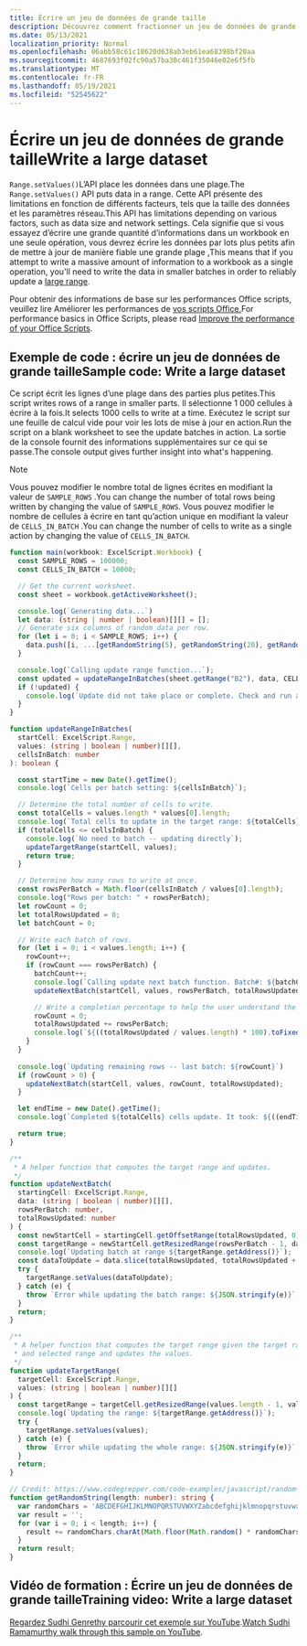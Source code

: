 ```yaml
---
title: Écrire un jeu de données de grande taille
description: Découvrez comment fractionner un jeu de données de grande taille en opérations d’écriture plus petites Office scripts.
ms.date: 05/13/2021
localization_priority: Normal
ms.openlocfilehash: 06abb58c61c18620d638ab3eb61ea68398bf20aa
ms.sourcegitcommit: 4687693f02fc90a57ba30c461f35046e02e6f5fb
ms.translationtype: MT
ms.contentlocale: fr-FR
ms.lasthandoff: 05/19/2021
ms.locfileid: "52545622"
---
```

# <a name="write-a-large-dataset"></a><span data-ttu-id="87536-103">Écrire un jeu de données de grande taille</span><span class="sxs-lookup"><span data-stu-id="87536-103">Write a large dataset</span></span>

<span data-ttu-id="87536-104">`Range.setValues()`L’API place les données dans une plage.</span><span class="sxs-lookup"><span data-stu-id="87536-104">The `Range.setValues()` API puts data in a range.</span></span> <span data-ttu-id="87536-105">Cette API présente des limitations en fonction de différents facteurs, tels que la taille des données et les paramètres réseau.</span><span class="sxs-lookup"><span data-stu-id="87536-105">This API has limitations depending on various factors, such as data size and network settings.</span></span> <span data-ttu-id="87536-106">Cela signifie que si vous essayez d’écrire une grande quantité d’informations dans un workbook en une seule opération, vous devrez écrire les données par lots plus petits afin de mettre à jour de manière fiable une grande plage [.](../../testing/platform-limits.md)</span><span class="sxs-lookup"><span data-stu-id="87536-106">This means that if you attempt to write a massive amount of information to a workbook as a single operation, you'll need to write the data in smaller batches in order to reliably update a [large range](../../testing/platform-limits.md).</span></span>

<span data-ttu-id="87536-107">Pour obtenir des informations de base sur les performances Office scripts, veuillez lire Améliorer les performances de [vos scripts Office.](../../develop/web-client-performance.md)</span><span class="sxs-lookup"><span data-stu-id="87536-107">For performance basics in Office Scripts, please read [Improve the performance of your Office Scripts](../../develop/web-client-performance.md).</span></span>

## <a name="sample-code-write-a-large-dataset"></a><span data-ttu-id="87536-108">Exemple de code : écrire un jeu de données de grande taille</span><span class="sxs-lookup"><span data-stu-id="87536-108">Sample code: Write a large dataset</span></span>

<span data-ttu-id="87536-109">Ce script écrit les lignes d’une plage dans des parties plus petites.</span><span class="sxs-lookup"><span data-stu-id="87536-109">This script writes rows of a range in smaller parts.</span></span> <span data-ttu-id="87536-110">Il sélectionne 1 000 cellules à écrire à la fois.</span><span class="sxs-lookup"><span data-stu-id="87536-110">It selects 1000 cells to write at a time.</span></span> <span data-ttu-id="87536-111">Exécutez le script sur une feuille de calcul vide pour voir les lots de mise à jour en action.</span><span class="sxs-lookup"><span data-stu-id="87536-111">Run the script on a blank worksheet to see the update batches in action.</span></span> <span data-ttu-id="87536-112">La sortie de la console fournit des informations supplémentaires sur ce qui se passe.</span><span class="sxs-lookup"><span data-stu-id="87536-112">The console output gives further insight into what's happening.</span></span>

> [!NOTE]
> <span data-ttu-id="87536-113">Vous pouvez modifier le nombre total de lignes écrites en modifiant la valeur de `SAMPLE_ROWS` .</span><span class="sxs-lookup"><span data-stu-id="87536-113">You can change the number of total rows being written by changing the value of `SAMPLE_ROWS`.</span></span> <span data-ttu-id="87536-114">Vous pouvez modifier le nombre de cellules à écrire en tant qu’action unique en modifiant la valeur de `CELLS_IN_BATCH` .</span><span class="sxs-lookup"><span data-stu-id="87536-114">You can change the number of cells to write as a single action by changing the value of `CELLS_IN_BATCH`.</span></span>

```TypeScript
function main(workbook: ExcelScript.Workbook) {
  const SAMPLE_ROWS = 100000;
  const CELLS_IN_BATCH = 10000;

  // Get the current worksheet.
  const sheet = workbook.getActiveWorksheet();

  console.log(`Generating data...`)
  let data: (string | number | boolean)[][] = [];
  // Generate six columns of random data per row. 
  for (let i = 0; i < SAMPLE_ROWS; i++) {
    data.push([i, ...[getRandomString(5), getRandomString(20), getRandomString(10), Math.random()], "Sample data"]);
  }

  console.log(`Calling update range function...`);
  const updated = updateRangeInBatches(sheet.getRange("B2"), data, CELLS_IN_BATCH);
  if (!updated) {
    console.log(`Update did not take place or complete. Check and run again.`);
  }
}

function updateRangeInBatches(
  startCell: ExcelScript.Range,
  values: (string | boolean | number)[][],
  cellsInBatch: number
): boolean {

  const startTime = new Date().getTime();
  console.log(`Cells per batch setting: ${cellsInBatch}`);

  // Determine the total number of cells to write.
  const totalCells = values.length * values[0].length;
  console.log(`Total cells to update in the target range: ${totalCells}`);
  if (totalCells <= cellsInBatch) {
    console.log(`No need to batch -- updating directly`);
    updateTargetRange(startCell, values);
    return true;
  }

  // Determine how many rows to write at once.
  const rowsPerBatch = Math.floor(cellsInBatch / values[0].length);
  console.log("Rows per batch: " + rowsPerBatch);
  let rowCount = 0;
  let totalRowsUpdated = 0;
  let batchCount = 0;

  // Write each batch of rows.
  for (let i = 0; i < values.length; i++) {
    rowCount++;
    if (rowCount === rowsPerBatch) {
      batchCount++;
      console.log(`Calling update next batch function. Batch#: ${batchCount}`);
      updateNextBatch(startCell, values, rowsPerBatch, totalRowsUpdated);

      // Write a completion percentage to help the user understand the progress.
      rowCount = 0;
      totalRowsUpdated += rowsPerBatch;
      console.log(`${((totalRowsUpdated / values.length) * 100).toFixed(1)}% Done`);
    }
  }
  
  console.log(`Updating remaining rows -- last batch: ${rowCount}`)
  if (rowCount > 0) {
    updateNextBatch(startCell, values, rowCount, totalRowsUpdated);
  }

  let endTime = new Date().getTime();
  console.log(`Completed ${totalCells} cells update. It took: ${((endTime - startTime) / 1000).toFixed(6)} seconds to complete. ${((((endTime  - startTime) / 1000)) / cellsInBatch).toFixed(8)} seconds per ${cellsInBatch} cells-batch.`);

  return true;
}

/**
 * A helper function that computes the target range and updates. 
 */
function updateNextBatch(
  startingCell: ExcelScript.Range,
  data: (string | boolean | number)[][],
  rowsPerBatch: number,
  totalRowsUpdated: number
) {
  const newStartCell = startingCell.getOffsetRange(totalRowsUpdated, 0);
  const targetRange = newStartCell.getResizedRange(rowsPerBatch - 1, data[0].length - 1);
  console.log(`Updating batch at range ${targetRange.getAddress()}`);
  const dataToUpdate = data.slice(totalRowsUpdated, totalRowsUpdated + rowsPerBatch);
  try {
    targetRange.setValues(dataToUpdate);
  } catch (e) {
    throw `Error while updating the batch range: ${JSON.stringify(e)}`;
  }
  return;
}

/**
 * A helper function that computes the target range given the target range's starting cell
 * and selected range and updates the values.
 */
function updateTargetRange(
  targetCell: ExcelScript.Range,
  values: (string | boolean | number)[][]
) {
  const targetRange = targetCell.getResizedRange(values.length - 1, values[0].length - 1);
  console.log(`Updating the range: ${targetRange.getAddress()}`);
  try {
    targetRange.setValues(values);
  } catch (e) {
    throw `Error while updating the whole range: ${JSON.stringify(e)}`;
  }
  return;
}

// Credit: https://www.codegrepper.com/code-examples/javascript/random+text+generator+javascript
function getRandomString(length: number): string {
  var randomChars = 'ABCDEFGHIJKLMNOPQRSTUVWXYZabcdefghijklmnopqrstuvwxyz0123456789';
  var result = '';
  for (var i = 0; i < length; i++) {
    result += randomChars.charAt(Math.floor(Math.random() * randomChars.length));
  }
  return result;
}
```

## <a name="training-video-write-a-large-dataset"></a><span data-ttu-id="87536-115">Vidéo de formation : Écrire un jeu de données de grande taille</span><span class="sxs-lookup"><span data-stu-id="87536-115">Training video: Write a large dataset</span></span>

<span data-ttu-id="87536-116">[Regardez Sudhi Genrethy parcourir cet exemple sur YouTube](https://youtu.be/BP9Kp0Ltj7U).</span><span class="sxs-lookup"><span data-stu-id="87536-116">[Watch Sudhi Ramamurthy walk through this sample on YouTube](https://youtu.be/BP9Kp0Ltj7U).</span></span>
